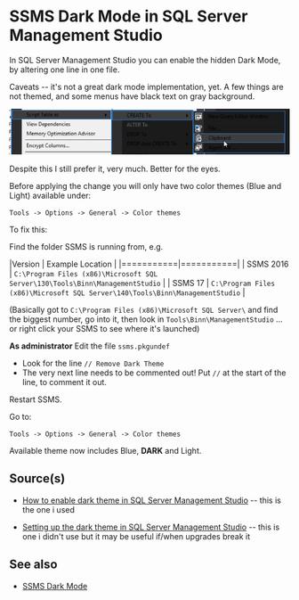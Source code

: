 # SSMS Dark Mode in SQL Server Management Studio

In SQL Server Management Studio you can enable the hidden Dark Mode, by altering one line in one file.

Caveats -- it's not a great dark mode implementation, yet. A few things are not themed, and some menus have black text on gray background.

![SSMS Dark Mode Broken](SSMS_Dark_Mode_Broken.png)


Despite this I still prefer it, very much. Better for the eyes.


Before applying the change you will only have two color themes (Blue and Light) available under:

	Tools -> Options -> General -> Color themes


To fix this:

Find the folder SSMS is running from, e.g.


|Version    | Example Location    |
|===========|===========|
| SSMS 2016 | `C:\Program Files (x86)\Microsoft SQL Server\130\Tools\Binn\ManagementStudio` | 
| SSMS 17   | `C:\Program Files (x86)\Microsoft SQL Server\140\Tools\Binn\ManagementStudio` |

(Basically got to `C:\Program Files (x86)\Microsoft SQL Server\` and find the biggest number, go into it, then look in  `Tools\Binn\ManagementStudio` ... or right click your SSMS to see where it's launched)

**As administrator** Edit the file `ssms.pkgundef`

 - Look for the line `// Remove Dark Theme` 
 - The very next line needs to be commented out! Put `//` at the start of the line, to comment it out.
 
 Restart SSMS.
 
 Go to:
 
	Tools -> Options -> General -> Color themes

Available theme now includes Blue, **DARK** and Light.
 


## Source(s)
- [How to enable dark theme in SQL Server Management Studio](https://www.prajwaldesai.com/how-to-enable-dark-theme-in-sql-server-management-studio/) -- this is the one i used

- [Setting up the dark theme in SQL Server Management Studio](https://www.sqlshack.com/setting-up-the-dark-theme-in-sql-server-management-studio/) -- this is one i didn't use but it may be useful if/when upgrades break it

## See also

- [SSMS Dark Mode](../sql_server/SSMS_Dark_Mode.md)